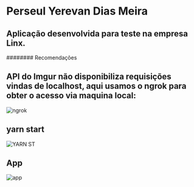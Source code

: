 # Perseul Yerevan Dias Meira

## Aplicação desenvolvida para teste na empresa Linx.

######## Recomendações

## API do Imgur não disponibiliza requisições vindas de localhost, aqui usamos o ngrok para obter o acesso via maquina local:
![ngrok](https://user-images.githubusercontent.com/53841377/129434257-a08dabe3-65e3-428c-a022-e12777ab3ccd.png)

## yarn start
![YARN ST](https://user-images.githubusercontent.com/53841377/129434236-c57211f4-983a-4335-b26a-be7a5d879c6f.png)


## App

![app](https://user-images.githubusercontent.com/53841377/128780237-a9fa06e4-6452-42fb-9dbe-4faedd79679c.png)

